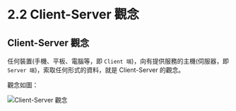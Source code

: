 # 2.2 Client-Server 觀念

## Client-Server 觀念

任何裝置(手機、平板、電腦等，即 `Client 端`)，向有提供服務的主機(伺服器，即 `Server 端`)，索取任何形式的資料，就是 Client-Server 的觀念。

觀念如圖：

![Client-Server 觀念](../.gitbook/assets/client\_server.png)
